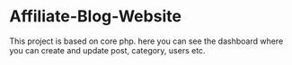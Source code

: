 # Affiliate-Blog-Website
This project is based on core php. here you can see the dashboard where you can create and update post, category, users etc.

